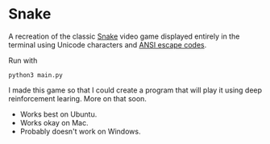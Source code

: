 # Snake

A recreation of the classic [Snake](https://en.wikipedia.org/wiki/Snake_(video_game_genre)) video game displayed entirely in the terminal using Unicode characters and [ANSI escape codes](https://en.wikipedia.org/wiki/ANSI_escape_code).

Run with 
```
python3 main.py
```

I made this game so that I could create a program that will play it using deep reinforcement learing. More on that soon.

* Works best on Ubuntu.
* Works okay on Mac.
* Probably doesn't work on Windows.

